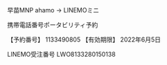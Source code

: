 早苗MNP ahamo → LINEMOミニ

携帯電話番号ポータビリティ予約

【予約番号】 1133490805 【有効期限】 2022年6月5日

LINEMO受注番号 LWO8133280150138